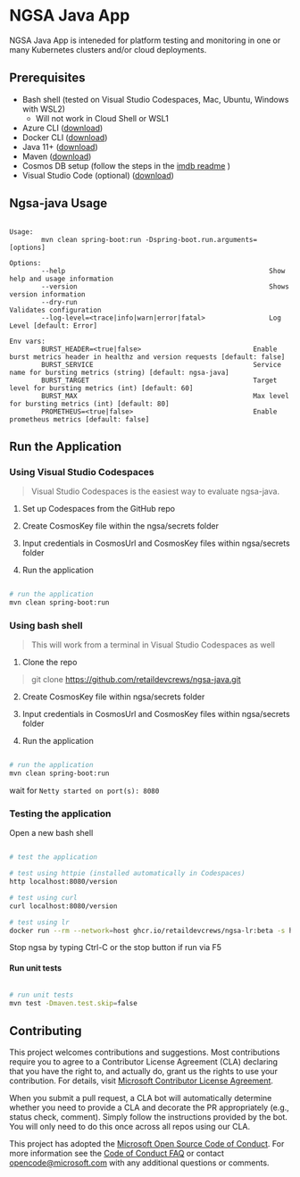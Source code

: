 # NGSA Java App

NGSA Java App is inteneded for platform testing and monitoring in one or many Kubernetes clusters and/or cloud deployments.

## Prerequisites

- Bash shell (tested on Visual Studio Codespaces, Mac, Ubuntu, Windows with WSL2)
  - Will not work in Cloud Shell or WSL1
- Azure CLI ([download](https://docs.microsoft.com/en-us/cli/azure/install-azure-cli?view=azure-cli-latest))
- Docker CLI ([download](https://docs.docker.com/install/))
- Java 11+ ([download](https://www.azul.com/downloads/?package=jdk))
- Maven ([download](https://maven.apache.org/download.cgi))
- Cosmos DB setup (follow the steps in the [imdb readme](https://github.com/retaildevcrews/imdb.git) )
- Visual Studio Code (optional) ([download](https://code.visualstudio.com/download))

## Ngsa-java Usage

```text

Usage:
        mvn clean spring-boot:run -Dspring-boot.run.arguments=[options] 

Options: 
        --help                                                   Show help and usage information
        --version                                                Shows version information
        --dry-run                                                Validates configuration
        --log-level=<trace|info|warn|error|fatal>                Log Level [default: Error]
              
Env vars:
        BURST_HEADER=<true|false>                            Enable burst metrics header in healthz and version requests [default: false]
        BURST_SERVICE                                        Service name for bursting metrics (string) [default: ngsa-java]
        BURST_TARGET                                         Target level for bursting metrics (int) [default: 60]
        BURST_MAX                                            Max level for bursting metrics (int) [default: 80]
        PROMETHEUS=<true|false>                              Enable prometheus metrics [default: false]
```

## Run the Application

### Using Visual Studio Codespaces

> Visual Studio Codespaces is the easiest way to evaluate ngsa-java.

1. Set up Codespaces from the GitHub repo

2. Create CosmosKey file within the ngsa/secrets folder

3. Input credentials in CosmosUrl and CosmosKey files within ngsa/secrets folder 

4. Run the application

```bash

# run the application
mvn clean spring-boot:run

```

### Using bash shell

> This will work from a terminal in Visual Studio Codespaces as well

1. Clone the repo

> git clone https://github.com/retaildevcrews/ngsa-java.git

2. Create CosmosKey file within ngsa/secrets folder

3. Input credentials in CosmosUrl and CosmosKey files within ngsa/secrets folder

4. Run the application

```bash

# run the application
mvn clean spring-boot:run

```

wait for `Netty started on port(s): 8080`

### Testing the application

Open a new bash shell

```bash

# test the application

# test using httpie (installed automatically in Codespaces)
http localhost:8080/version

# test using curl
curl localhost:8080/version

# test using lr
docker run --rm --network=host ghcr.io/retaildevcrews/ngsa-lr:beta -s http://localhost:8080 --max-errors 1 -f baseline.json

```

Stop ngsa by typing Ctrl-C or the stop button if run via F5

#### Run unit tests

```bash

# run unit tests
mvn test -Dmaven.test.skip=false

```

## Contributing

This project welcomes contributions and suggestions. Most contributions require you to agree to a
Contributor License Agreement (CLA) declaring that you have the right to, and actually do, grant us
the rights to use your contribution. For details, visit [Microsoft Contributor License Agreement](https://cla.opensource.microsoft.com).

When you submit a pull request, a CLA bot will automatically determine whether you need to provide
a CLA and decorate the PR appropriately (e.g., status check, comment). Simply follow the instructions
provided by the bot. You will only need to do this once across all repos using our CLA.

This project has adopted the [Microsoft Open Source Code of Conduct](https://opensource.microsoft.com/codeofconduct/).
For more information see the [Code of Conduct FAQ](https://opensource.microsoft.com/codeofconduct/faq/) or
contact [opencode@microsoft.com](mailto:opencode@microsoft.com) with any additional questions or comments.
